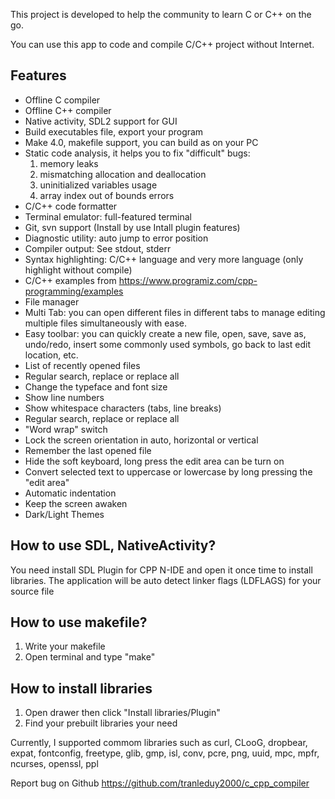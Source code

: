 This project is developed to help the community to learn C or C++ on the go.

You can use this app to code and compile C/C++ project without Internet.

## Features
- Offline C compiler
- Offline C++ compiler
- Native activity, SDL2 support for GUI
- Build executables file, export your program
- Make 4.0, makefile support, you can build as on your PC
- Static code analysis, it helps you to fix "difficult" bugs:
    1. memory leaks
    1. mismatching allocation and deallocation
    1. uninitialized variables usage
    1. array index out of bounds errors
- C/C++ code formatter
- Terminal emulator: full-featured terminal
- Git, svn support (Install by use Intall plugin features)
- Diagnostic utility: auto jump to error position
- Compiler output: See stdout, stderr
- Syntax highlighting: C/C++ language and very more language (only highlight without compile)
- C/C++ examples from https://www.programiz.com/cpp-programming/examples
- File manager
- Multi Tab: you can open different files in different tabs to manage editing multiple files simultaneously with ease.
- Easy toolbar: you can quickly create a new file, open, save, save as, undo/redo, insert some commonly used symbols, go back to last edit location, etc.
- List of recently opened files
- Regular search, replace or replace all
- Change the typeface and font size
- Show line numbers
- Show whitespace characters (tabs, line breaks)
- Regular search, replace or replace all
- "Word wrap" switch
- Lock the screen orientation in auto, horizontal or vertical
- Remember the last opened file
- Hide the soft keyboard, long press the edit area can be turn on
- Convert selected text to uppercase or lowercase by long pressing the "edit area"
- Automatic indentation
- Keep the screen awaken
- Dark/Light Themes

## How to use SDL, NativeActivity?
You need install SDL Plugin for CPP N-IDE and open it once time to install libraries.
The application will be auto detect linker flags (LDFLAGS) for your source file

## How to use makefile?
1. Write your makefile
2. Open terminal and type "make"

## How to install libraries
1. Open drawer then click "Install libraries/Plugin"
2. Find your prebuilt libraries your need

Currently, I supported commom libraries such as curl, CLooG, dropbear, expat, fontconfig, freetype, glib, gmp, isl, conv, pcre, png, uuid, mpc, mpfr, ncurses, openssl, ppl

Report bug on Github https://github.com/tranleduy2000/c_cpp_compiler
